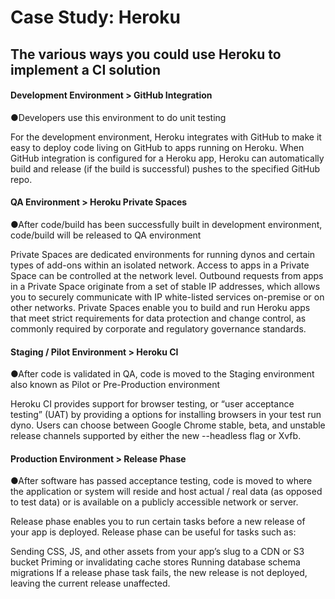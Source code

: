 # Case Study: Heroku
## The various ways you could use Heroku to implement a CI solution

#### Development Environment > GitHub Integration

●Developers use this environment to do unit testing

For the development environment, Heroku integrates with GitHub to make it easy to deploy code living on GitHub to apps running on Heroku. When GitHub integration is configured for a Heroku app, Heroku can automatically build and release (if the build is successful) pushes to the specified GitHub repo.



#### QA Environment > Heroku Private Spaces

●After code/build has been successfully built in development environment, code/build will be released to QA environment

Private Spaces are dedicated environments for running dynos and certain types of add-ons within an isolated network. Access to apps in a Private Space can be controlled at the network level. Outbound requests from apps in a Private Space originate from a set of stable IP addresses, which allows you to securely communicate with IP white-listed services on-premise or on other networks. Private Spaces enable you to build and run Heroku apps that meet strict requirements for data protection and change control, as commonly required by corporate and regulatory governance standards.



#### Staging / Pilot Environment > Heroku CI

●After code is validated in QA, code is moved to the Staging environment also known as Pilot or Pre-Production environment



Heroku CI provides support for browser testing, or “user acceptance testing” (UAT) by providing a options for installing browsers in your test run dyno. Users can choose between Google Chrome stable, beta, and unstable release channels supported by either the new --headless flag or Xvfb.




#### Production Environment > Release Phase

●After software has passed acceptance testing, code is moved to where the application or system will reside and host actual / real data (as opposed to test data) or is available on a publicly accessible network or server.

Release phase enables you to run certain tasks before a new release of your app is deployed. Release phase can be useful for tasks such as:

Sending CSS, JS, and other assets from your app’s slug to a CDN or S3 bucket
Priming or invalidating cache stores
Running database schema migrations
If a release phase task fails, the new release is not deployed, leaving the current release unaffected.





